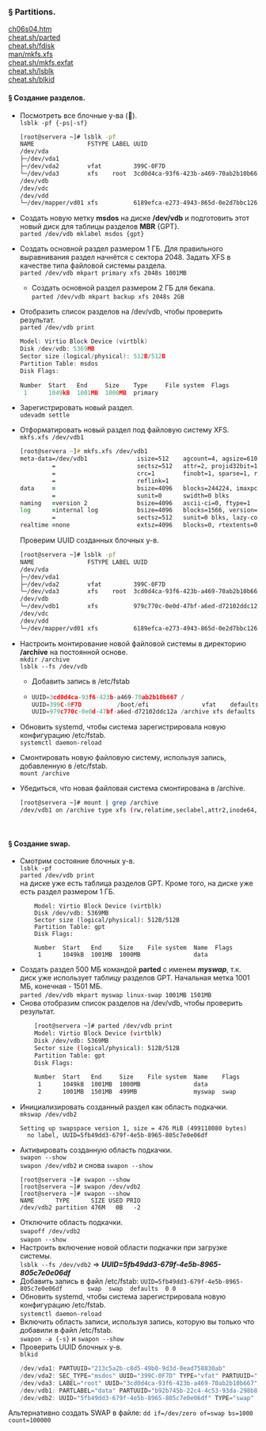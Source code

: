 ### § Partitions.

[ch06s04.htm](https://rh.schelcol.ru/curse%202/ch06s04.html)
<br/> [cheat.sh/parted](https://cheat.sh/parted)
<br/> [cheat.sh/fdisk](https://cheat.sh/fdisk)
<br/> [man/mkfs.xfs](https://manned.org/man/mkfs.xfs)
<br/> [cheat.sh/mkfs.exfat](https://cheat.sh/mkfs.exfat)
<br/> [cheat.sh/lsblk](https://cheat.sh/lsblk)
<br/> [cheat.sh/blkid](https://cheat.sh/blkid)

#### § Создание разделов.

- Посмотреть все блочные у-ва (&#x1F53C;).
    <br/> `lsblk -pf {-ps|-sf}`
    ```bash
    [root@servera ~]# lsblk -pf
    NAME               FSTYPE LABEL UUID                                 MOUNTPOINT
    /dev/vda
    ├─/dev/vda1
    ├─/dev/vda2        vfat         399C-0F7D                            /boot/efi
    └─/dev/vda3        xfs    root  3cd0d4ca-93f6-423b-a469-70ab2b10b667 /
    /dev/vdb
    /dev/vdc
    /dev/vdd
    └─/dev/mapper/vd01 xfs          6189efca-e273-4943-865d-0e2d7bbc1264
    ```
- Создать новую метку **msdos** на диске **/dev/vdb** и подготовить этот новый диск для таблицы разделов **MBR** {GPT}.
    <br/> `parted /dev/vdb mklabel msdos {gpt}`

- Создать основной раздел размером 1 ГБ. Для правильного выравнивания раздел начнётся с сектора 2048. Задать XFS в качестве типа файловой системы раздела.
    <br/> `parted /dev/vdb mkpart primary xfs 2048s 1001MB`
    - Создать основной раздел размером 2 ГБ для бекапа.
      <br/> `parted /dev/vdb mkpart backup xfs 2048s 2GB`
- Отобразить список разделов на /dev/vdb, чтобы проверить результат.
    <br/> `parted /dev/vdb print`
    ```c
    Model: Virtio Block Device (virtblk)
    Disk /dev/vdb: 5369MB
    Sector size (logical/physical): 512B/512B
    Partition Table: msdos
    Disk Flags:

    Number  Start   End     Size    Type     File system  Flags
     1      1049kB  1001MB  1000MB  primary
    ```
- Зарегистрировать новый раздел.
  <br/> `udevadm settle`
- Отформатировать новый раздел под файловую систему XFS.
      <br/> `mkfs.xfs /dev/vdb1`
    ```zsh
    [root@servera ~]# mkfs.xfs /dev/vdb1
    meta-data=/dev/vdb1              isize=512    agcount=4, agsize=61056 blks
             =                       sectsz=512   attr=2, projid32bit=1
             =                       crc=1        finobt=1, sparse=1, rmapbt=0
             =                       reflink=1
    data     =                       bsize=4096   blocks=244224, imaxpct=25
             =                       sunit=0      swidth=0 blks
    naming   =version 2              bsize=4096   ascii-ci=0, ftype=1
    log      =internal log           bsize=4096   blocks=1566, version=2
             =                       sectsz=512   sunit=0 blks, lazy-count=1
    realtime =none                   extsz=4096   blocks=0, rtextents=0
    ```
    
   Проверим UUID созданных блочных у-в.
  
    ```bash
    [root@servera ~]# lsblk -pf
    NAME               FSTYPE LABEL UUID                                 MOUNTPOINT
    /dev/vda
    ├─/dev/vda1
    ├─/dev/vda2        vfat         399C-0F7D                            /boot/efi
    └─/dev/vda3        xfs    root  3cd0d4ca-93f6-423b-a469-70ab2b10b667 /
    /dev/vdb
    └─/dev/vdb1        xfs          979c770c-0e0d-47bf-a6ed-d72102ddc12a
    /dev/vdc
    /dev/vdd
    └─/dev/mapper/vd01 xfs          6189efca-e273-4943-865d-0e2d7bbc1264
    ```
- Настроить монтирование новой файловой системы в директорию **/archive** на постоянной основе.
  <br/> `mkdir /archive`
  <br/> `lsblk --fs /dev/vdb`
    - Добавить запись в /etc/fstab
    - ```c
      UUID=3cd0d4ca-93f6-423b-a469-70ab2b10b667 /                       xfs     defaults        0 0
      UUID=399C-0F7D          /boot/efi               vfat    defaults,uid=0,gid=0,umask=077,shortname=winnt 0 2
      UUID=979c770c-0e0d-47bf-a6ed-d72102ddc12a /archive xfs defaults  0 0
      ```
- Обновить systemd, чтобы система зарегистрировала новую конфигурацию /etc/fstab.
  <br/> `systemctl daemon-reload`
- Смонтировать новую файловую систему, используя запись, добавленную в /etc/fstab.
  <br/> `mount /archive`
- Убедиться, что новая файловая система смонтирована в /archive.
  ```bash
  [root@servera ~]# mount | grep /archive
  /dev/vdb1 on /archive type xfs (rw,relatime,seclabel,attr2,inode64,noquota)
  ```
<br/>

#### § Создание swap.
- Смотрим состояние блочных у-в.
  <br/> `lsblk -pf`
  <br/> `parted /dev/vdb print`
  <br/> на диске уже есть таблица разделов GPT. Кроме того, на диске уже есть раздел размером 1 ГБ.
    ```с
        Model: Virtio Block Device (virtblk)
        Disk /dev/vdb: 5369MB
        Sector size (logical/physical): 512B/512B
        Partition Table: gpt
        Disk Flags:

        Number  Start   End     Size    File system  Name  Flags
         1      1049kB  1001MB  1000MB               data
    ```
- Создать раздел 500 МБ командой **parted** с именем ***myswap***, т.к. диск уже использует таблицу разделов GPT. Начальная метка 1001 МБ, конечная - 1501 МБ.
  <br/> `parted /dev/vdb mkpart myswap linux-swap 1001MB 1501MB`
- Снова отобразим список разделов на /dev/vdb, чтобы проверить результат.
    ```bash
        [root@servera ~]# parted /dev/vdb print
        Model: Virtio Block Device (virtblk)
        Disk /dev/vdb: 5369MB
        Sector size (logical/physical): 512B/512B
        Partition Table: gpt
        Disk Flags:

        Number  Start   End     Size    File system  Name    Flags
         1      1049kB  1001MB  1000MB               data
         2      1001MB  1501MB  499MB                myswap  swap
    ```
- Инициализировать созданный раздел как область подкачки.
  <br/> `mkswap /dev/vdb2`
  ```
  Setting up swapspace version 1, size = 476 MiB (499118080 bytes)
    no label, UUID=5fb49dd3-679f-4e5b-8965-805c7e0e06df
  ```
- Активировать созданную область подкачки.
  <br/> `swapon --show`
  <br/> `swapon /dev/vdb2` и снова `swapon --show`
    ```с
    [root@servera ~]# swapon --show
    [root@servera ~]# swapon /dev/vdb2
    [root@servera ~]# swapon --show
    NAME      TYPE      SIZE USED PRIO
    /dev/vdb2 partition 476M   0B   -2
    ```
- Отключите область подкачки.
  <br/> `swapoff /dev/vdb2`
  <br/> `swapon --show`
- Настроить включение новой области подкачки при загрузке системы.
  <br/> `lsblk --fs /dev/vdb2` => ***UUID=5fb49dd3-679f-4e5b-8965-805c7e0e06df***
- Добавить запись в файл /etc/fstab: `UUID=5fb49dd3-679f-4e5b-8965-805c7e0e06df       swap  swap  defaults  0 0`
- Обновить systemd, чтобы система зарегистрировала новую конфигурацию /etc/fstab.
  <br/> `systemctl daemon-reload`
- Включить область записи, используя запись, которую вы только что добавили в файл /etc/fstab.
  <br/> `swapon -a {-s}` и `swapon --show`
- Проверить UUID блочных у-в.
   <br/> `blkid`
    ```c
    /dev/vda1: PARTUUID="213c5a2b-c8d5-49b0-9d3d-0ead758830ab"
    /dev/vda2: SEC_TYPE="msdos" UUID="399C-0F7D" TYPE="vfat" PARTUUID="8a5f8dfc-17be-4e20-a1a0-5043b1a4bd85"
    /dev/vda3: LABEL="root" UUID="3cd0d4ca-93f6-423b-a469-70ab2b10b667" TYPE="xfs" PARTUUID="ba8a851d-03b4-4961-b240-c7265cff8fde"
    /dev/vdb1: PARTLABEL="data" PARTUUID="b92b745b-22c4-4c53-93da-298b8433d70f"
    /dev/vdb2: UUID="5fb49dd3-679f-4e5b-8965-805c7e0e06df" TYPE="swap" PARTLABEL="myswap" PARTUUID="5e31facd-6edc-4b4c-884d-e67e9536abb6"
    ```
Альтернативно создать SWAP в файле: `dd if=/dev/zero of=swap bs=1000 count=100000`






